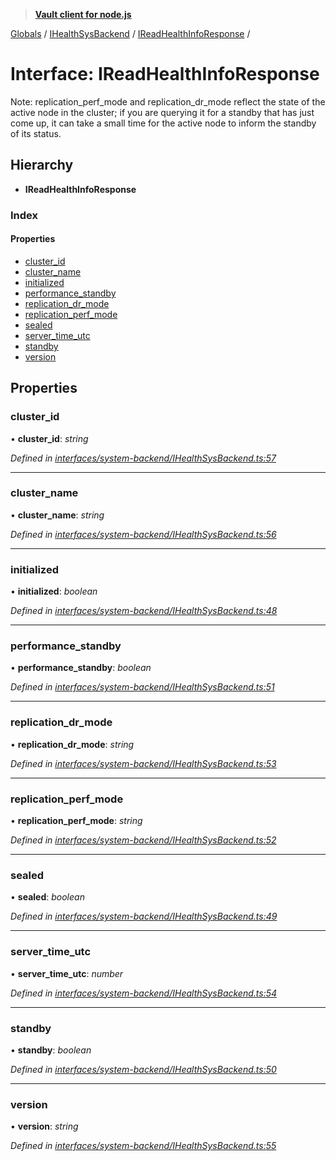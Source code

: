 > **[Vault client for node.js](../README.md)**

[Globals](../globals.md) / [IHealthSysBackend](../modules/ihealthsysbackend.md) / [IReadHealthInfoResponse](ihealthsysbackend.ireadhealthinforesponse.md) /

# Interface: IReadHealthInfoResponse

Note: replication_perf_mode and replication_dr_mode reflect the state of the active node in
the cluster; if you are querying it for a standby that has just come up, it can take a small
time for the active node to inform the standby of its status.

## Hierarchy

* **IReadHealthInfoResponse**

### Index

#### Properties

* [cluster_id](ihealthsysbackend.ireadhealthinforesponse.md#cluster_id)
* [cluster_name](ihealthsysbackend.ireadhealthinforesponse.md#cluster_name)
* [initialized](ihealthsysbackend.ireadhealthinforesponse.md#initialized)
* [performance_standby](ihealthsysbackend.ireadhealthinforesponse.md#performance_standby)
* [replication_dr_mode](ihealthsysbackend.ireadhealthinforesponse.md#replication_dr_mode)
* [replication_perf_mode](ihealthsysbackend.ireadhealthinforesponse.md#replication_perf_mode)
* [sealed](ihealthsysbackend.ireadhealthinforesponse.md#sealed)
* [server_time_utc](ihealthsysbackend.ireadhealthinforesponse.md#server_time_utc)
* [standby](ihealthsysbackend.ireadhealthinforesponse.md#standby)
* [version](ihealthsysbackend.ireadhealthinforesponse.md#version)

## Properties

###  cluster_id

• **cluster_id**: *string*

*Defined in [interfaces/system-backend/IHealthSysBackend.ts:57](https://github.com/theogravity/vault-tacular/blob/39d6e20/src/interfaces/system-backend/IHealthSysBackend.ts#L57)*

___

###  cluster_name

• **cluster_name**: *string*

*Defined in [interfaces/system-backend/IHealthSysBackend.ts:56](https://github.com/theogravity/vault-tacular/blob/39d6e20/src/interfaces/system-backend/IHealthSysBackend.ts#L56)*

___

###  initialized

• **initialized**: *boolean*

*Defined in [interfaces/system-backend/IHealthSysBackend.ts:48](https://github.com/theogravity/vault-tacular/blob/39d6e20/src/interfaces/system-backend/IHealthSysBackend.ts#L48)*

___

###  performance_standby

• **performance_standby**: *boolean*

*Defined in [interfaces/system-backend/IHealthSysBackend.ts:51](https://github.com/theogravity/vault-tacular/blob/39d6e20/src/interfaces/system-backend/IHealthSysBackend.ts#L51)*

___

###  replication_dr_mode

• **replication_dr_mode**: *string*

*Defined in [interfaces/system-backend/IHealthSysBackend.ts:53](https://github.com/theogravity/vault-tacular/blob/39d6e20/src/interfaces/system-backend/IHealthSysBackend.ts#L53)*

___

###  replication_perf_mode

• **replication_perf_mode**: *string*

*Defined in [interfaces/system-backend/IHealthSysBackend.ts:52](https://github.com/theogravity/vault-tacular/blob/39d6e20/src/interfaces/system-backend/IHealthSysBackend.ts#L52)*

___

###  sealed

• **sealed**: *boolean*

*Defined in [interfaces/system-backend/IHealthSysBackend.ts:49](https://github.com/theogravity/vault-tacular/blob/39d6e20/src/interfaces/system-backend/IHealthSysBackend.ts#L49)*

___

###  server_time_utc

• **server_time_utc**: *number*

*Defined in [interfaces/system-backend/IHealthSysBackend.ts:54](https://github.com/theogravity/vault-tacular/blob/39d6e20/src/interfaces/system-backend/IHealthSysBackend.ts#L54)*

___

###  standby

• **standby**: *boolean*

*Defined in [interfaces/system-backend/IHealthSysBackend.ts:50](https://github.com/theogravity/vault-tacular/blob/39d6e20/src/interfaces/system-backend/IHealthSysBackend.ts#L50)*

___

###  version

• **version**: *string*

*Defined in [interfaces/system-backend/IHealthSysBackend.ts:55](https://github.com/theogravity/vault-tacular/blob/39d6e20/src/interfaces/system-backend/IHealthSysBackend.ts#L55)*